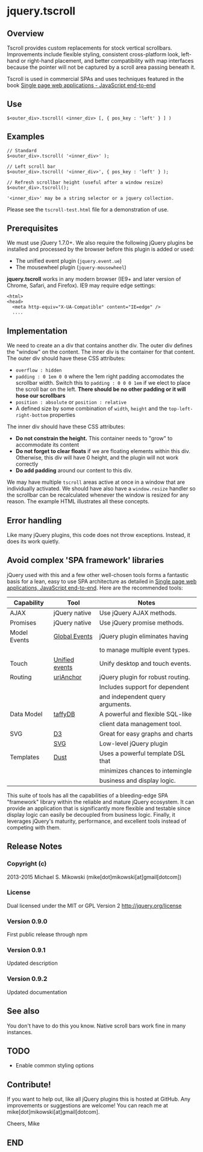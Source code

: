 jquery.tscroll
==============

Overview
--------

Tscroll provides custom replacements for stock vertical scrollbars.
Improvements include flexible styling, consistent cross-platform
look, left-hand or right-hand placement, and better compatibility
with map interfaces because the pointer will not be captured by a
scroll area passing beneath it.

Tscroll is used in commercial SPAs and uses techniques featured in
the book [Single page web applications - JavaScript end-to-end][1]

Use
---

    $<outer_div>.tscroll( <inner_div> [, { pos_key : 'left' } ] )

Examples
--------

    // Standard
    $<outer_div>.tscroll( '<inner_div>' );

    // Left scroll bar
    $<outer_div>.tscroll( '<inner_div>', { pos_key : 'left' } );

    // Refresh scrollbar height (useful after a window resize)
    $<outer_div>.tscroll();

    '<inner_div>' may be a string selector or a jquery collection.

Please see the `tscroll-test.html` file for a demonstration of use.

Prerequisites
-------------

We must use jQuery 1.7.0+. We also require the following jQuery plugins
be installed and processed by the browser before this plugin is added or
used:

-   The unified event plugin (`jquery.event.ue`)
-   The mousewheel plugin (`jquery-mousewheel`)

**jquery.tscroll** works in any modern browser (IE9+ and later version
of Chrome, Safari, and Firefox). IE9 may require edge settings:

    <html>
    <head>
      <meta http-equiv="X-UA-Compatible" content="IE=edge" />
      ....

Implementation
--------------

We need to create an a div that contains another div. The
outer div defines the "window" on the content. The inner div is the
container for that content. The outer div should have these CSS
attributes:

-  `overflow : hidden`
-  `padding : 0 1em 0 0` where the 1em right padding accomodates the
    scrollbar width. Switch this to `padding : 0 0 0 1em` if we elect
    to place the scroll bar on the left. **There should be no other
    padding or it will hose our scrollbars**
-  `position : absolute` or `position : relative`
-  A defined size by some combination of `width`, `height` and the
    `top-left-right-bottom` properties

The inner div should have these CSS attributes:

-  **Do not constrain the height.** This container needs to "grow" to
   accommodate its content
-  **Do not forget to clear floats** if we are floating elements
   within this div. Otherwise, this div will have 0
   height, and the plugin will not work correctly
-  **Do add padding** around our content to this div.

We may have multiple `tscroll` areas active at once in a window that are
individually activated. We should have also have a `window.resize`
handler so the scrollbar can be recalculated whenever the window is
resized for any reason. The example HTML illustrates all these concepts.

Error handling
--------------

Like many jQuery plugins, this code does not throw exceptions. Instead,
it does its work quietly.

Avoid complex 'SPA framework' libraries 
---------------------------------------

jQuery used with this and a few other well-chosen tools forms
a fantastic basis for a lean, easy to use SPA architecture
as detailed in [Single page web applications, JavaScript end-to-end][1].
Here are the recommended tools:

| Capability   | Tool                | Notes                             |
| ------------ | ------------------- | ----------------------------------|
| AJAX         | jQuery native       | Use jQuery AJAX methods.          |
| Promises     | jQuery native       | Use jQuery promise methods.       |
| Model Events | [Global Events][2]  | jQuery plugin eliminates having   |
|              |                     | to manage multiple event types.   |
| Touch        | [Unified events][3] | Unify desktop and touch events.   |
| Routing      | [uriAnchor][4]      | jQuery plugin for robust routing. |
|              |                     | Includes support for dependent    |
|              |                     | and independent query arguments.  |
| Data Model   | [taffyDB][5]        | A powerful and flexible SQL-like  |
|              |                     | client data management tool.      |
| SVG          | [D3][7]             | Great for easy graphs and charts  |
|              | [SVG][8]            | Low-level jQuery plugin           |
| Templates    | [Dust][9]           | Uses a powerful template DSL that |
|              |                     | minimizes chances to intemingle   |
|              |                     | business and display logic.       |

This suite of tools has all the capabilities of a bleeding-edge 
SPA "framework" library within the reliable and mature jQuery ecosystem.
It can provide an application that is significantly more flexible and
testable since display logic can easily be decoupled from business logic.
Finally, it leverages jQuery's maturity, performance, and excellent
tools instead of competing with them.

Release Notes
-------------

### Copyright (c)

2013-2015 Michael S. Mikowski (mike[dot]mikowski[at]gmail[dotcom])

### License

Dual licensed under the MIT or GPL Version 2 http://jquery.org/license

### Version 0.9.0

First public release through npm

### Version 0.9.1

Updated description

### Version 0.9.2

Updated documentation

See also
--------

You don't have to do this you know. Native scroll bars work fine in many
instances.

TODO
----

- Enable common styling options

Contribute!
-----------

If you want to help out, like all jQuery plugins this is hosted at
GitHub. Any improvements or suggestions are welcome! You can reach me at
mike[dot]mikowski[at]gmail[dotcom].

Cheers, Mike

END
---

[1]:http://manning.com/mikowski
[2]:https://github.com/mmikowski/jquery.event.gevent
[3]:https://github.com/mmikowski/jquery.event.ue
[4]:https://github.com/mmikowski/urianchor
[5]:https://github.com/typicaljoe/taffydb
[6]:http://linkedin.github.io/dustjs
[7]:https://github.com/mbostock/d3
[8]:http://keith-wood.name/svg.html
[9]:http://linkedin.github.io/dustjs


